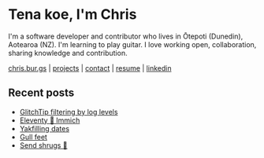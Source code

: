 # Tena koe, I'm Chris

I'm a software developer and contributor who lives in Ōtepoti (Dunedin), Aotearoa (NZ). I'm learning to play guitar. I love working open, collaboration, sharing knowledge and contribution.

[chris.bur.gs](https://chris.bur.gs) | [projects](https://chris.bur.gs/projects/) | [contact](https://chris.bur.gs/contact/) | [resume](https://chris.bur.gs/resume) | [linkedin](https://linkedin.com/in/stephenajulu)

## Recent posts

<!-- BLOG-POST-LIST:START -->
- [GlitchTip filtering by log levels](https://chris.bur.gs/glitchtip-levels/)
- [Eleventy 🤝 Immich](https://chris.bur.gs/eleventy-immich/)
- [Yakfilling dates](https://chris.bur.gs/yakfilling-markdown-day-property/)
- [Gull feet](https://chris.bur.gs/gull-feet/)
- [Send shrugs 🤷](https://chris.bur.gs/shruggies/)
<!-- BLOG-POST-LIST:END -->

